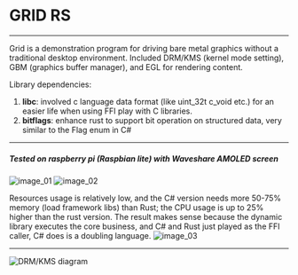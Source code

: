 # GRID RS
---
Grid is a demonstration program for driving bare metal graphics without a traditional desktop environment.
Included DRM/KMS (kernel mode setting), GBM (graphics buffer manager), and EGL for rendering content.

Library dependencies:
1. **libc**: involved c language data format (like uint_32t c_void etc.) for an easier life when using FFI play with C libraries.
2. **bitflags**: enhance rust to support bit operation on structured data, very similar to the Flag enum in C#

---
##### Tested on raspberry pi (Raspbian lite) with Waveshare AMOLED screen
![image_01](https://github.com/XionWin/grid-rs/blob/main/resources/image_01.jpg?raw=true)
![image_02](https://github.com/XionWin/grid-rs/blob/main/resources/image_02.jpg?raw=true)

Resources usage is relatively low, and the C# version needs more 50-75% memory (load framework libs) than Rust; the CPU usage is up to 25% higher than the rust version. The result makes sense because the dynamic library executes the core business, and C# and Rust just played as the FFI caller, C# does is a doubling language.
![image_03](https://github.com/XionWin/grid-rs/blob/main/resources/image_03.jpg?raw=true)

---
![DRM/KMS diagram](https://github.com/XionWin/grid-rs/blob/main/resources/Linux_graphics_drivers_DRI_Wayland.svg.png?raw=true)
